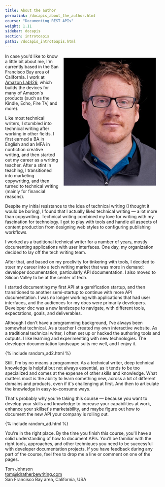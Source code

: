 ```yaml
---
title: About the author
permalink: /docapis_about_the_author.html
course: "Documenting REST APIs"
weight: 1.11
sidebar: docapis
section: introtoapis
path1: /docapis_introtoapis.html
---
```


<img src="images/tomjohnson.jpg" class="small" style="float: right; padding:1em;"/>

In case you'd like to know a little bit about me, I'm currently based in the San Francisco Bay area of California. I work at [Amazon Lab126](http://www.lab126.com/), which builds the devices for many of Amazon's products (such as the Kindle, Echo, Fire TV, and more).

Like most technical writers, I stumbled into technical writing after working in other fields. I first earned a BA in English and an MFA in nonfiction creative writing, and then started out my career as a writing teacher. After a stint in teaching, I transitioned into marketing copywriting, and then turned to technical writing (mainly for financial reasons).

Despite my initial resistance to the idea of technical writing (I thought it would be boring), I found that I actually liked technical writing &mdash; a lot more than copywriting. Technical writing combined my love for writing with my fascination for technology. I got to play with tools and handle all aspects of content production from designing web styles to configuring publishing workflows.

I worked as a traditional technical writer for a number of years, mostly documenting applications with user interfaces. One day, my organization decided to lay off the tech writing team.

After that, and based on my proclivity for tinkering with tools, I decided to steer my career into a tech writing market that was more in demand: developer documentation, particularly API documentation. I also moved to Silicon Valley to be at the center of tech.

I started documenting my first API at a gamification startup, and then transitioned to another semi-startup to continue with more API documentation. I was no longer working with applications that had user interfaces, and the audiences for my docs were primarily developers. Developer doc was a new landscape to navigate, with different tools, expectations, goals, and deliverables.

Although I don't have a programming background, I've always been somewhat technical. As a teacher I created my own interactive website. As a traditional technical writer, I often set up or hacked the authoring tools and outputs. I like learning and experimenting with new technologies. The developer documentation landscape suits me well, and I enjoy it.

{% include random_ad2.html %}

Still, I'm by no means a programmer. As a technical writer, deep technical knowledge is helpful but not always essential, as it tends to be too specialized and comes at the expense of other skills and knowledge. What matters most is the ability to learn something new, across a lot of different domains and products, even if it's challenging at first. And then to articulate the knowledge in easy-to-consume ways.

That's probably why you're taking this course &mdash; because you want to develop your skills and knowledge to increase your capabilities at work, enhance your skillset's marketability, and maybe figure out how to document the new API your company is rolling out.

{% include random_ad.html %}

You're in the right place. By the time you finish this course, you'll have a solid understanding of how to document APIs. You'll be familiar with the right tools, approaches, and other techniques you need to be successful with developer documentation projects. If you have feedback during any part of the course, feel free to drop me a line or comment on one of the pages.

Tom Johnson  
[tom@idratherbewriting.com](mailto:tom@idratherbewriting.com)  
San Francisco Bay area, California, USA
